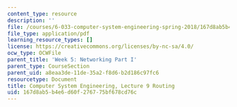 ```yaml
---
content_type: resource
description: ''
file: /courses/6-033-computer-system-engineering-spring-2018/167d8ab5b4e6d60f276775bf678cd76c_MIT6_033S18lec9.pdf
file_type: application/pdf
learning_resource_types: []
license: https://creativecommons.org/licenses/by-nc-sa/4.0/
ocw_type: OCWFile
parent_title: 'Week 5: Networking Part I'
parent_type: CourseSection
parent_uid: a8eaa3de-11de-35a2-f8d6-b2d186c97fc6
resourcetype: Document
title: Computer System Engineering, Lecture 9 Routing
uid: 167d8ab5-b4e6-d60f-2767-75bf678cd76c
---
```

